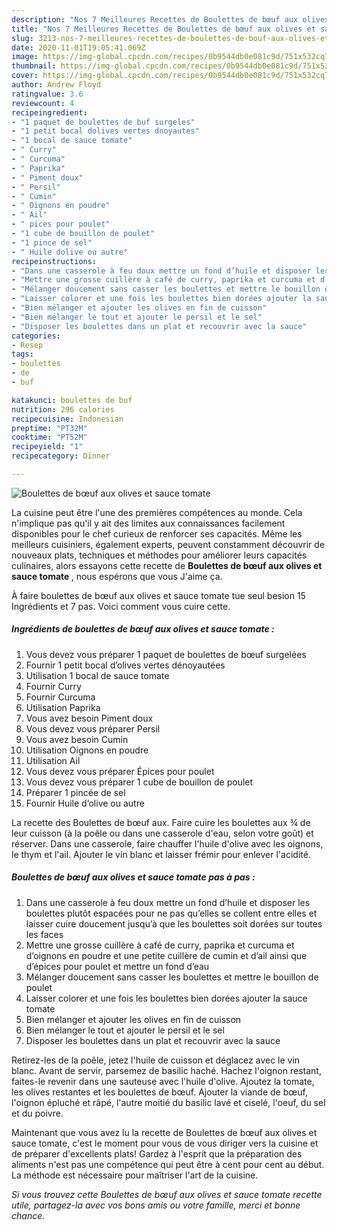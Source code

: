 ```yaml
---
description: "Nos 7 Meilleures Recettes de Boulettes de bœuf aux olives et sauce tomate"
title: "Nos 7 Meilleures Recettes de Boulettes de bœuf aux olives et sauce tomate"
slug: 3213-nos-7-meilleures-recettes-de-boulettes-de-bouf-aux-olives-et-sauce-tomate
date: 2020-11-01T19:05:41.069Z
image: https://img-global.cpcdn.com/recipes/0b9544db0e081c9d/751x532cq70/boulettes-de-boeuf-aux-olives-et-sauce-tomate-photo-principale-de-la-recette.jpg
thumbnail: https://img-global.cpcdn.com/recipes/0b9544db0e081c9d/751x532cq70/boulettes-de-boeuf-aux-olives-et-sauce-tomate-photo-principale-de-la-recette.jpg
cover: https://img-global.cpcdn.com/recipes/0b9544db0e081c9d/751x532cq70/boulettes-de-boeuf-aux-olives-et-sauce-tomate-photo-principale-de-la-recette.jpg
author: Andrew Floyd
ratingvalue: 3.6
reviewcount: 4
recipeingredient:
- "1 paquet de boulettes de buf surgeles"
- "1 petit bocal dolives vertes dnoyautes"
- "1 bocal de sauce tomate"
- " Curry"
- " Curcuma"
- " Paprika"
- " Piment doux"
- " Persil"
- " Cumin"
- " Oignons en poudre"
- " Ail"
- " pices pour poulet"
- "1 cube de bouillon de poulet"
- "1 pince de sel"
- " Huile dolive ou autre"
recipeinstructions:
- "Dans une casserole à feu doux mettre un fond d’huile et disposer les boulettes plutôt espacées pour ne pas qu’elles se collent entre elles et laisser cuire doucement jusqu’à que les boulettes soit dorées sur toutes les faces"
- "Mettre une grosse cuillère à café de curry, paprika et curcuma et d’oignons en poudre et une petite cuillère de cumin et d’ail ainsi que d’épices pour poulet et mettre un fond d’eau"
- "Mélanger doucement sans casser les boulettes et mettre le bouillon de poulet"
- "Laisser colorer et une fois les boulettes bien dorées ajouter la sauce tomate"
- "Bien mélanger et ajouter les olives en fin de cuisson"
- "Bien mélanger le tout et ajouter le persil et le sel"
- "Disposer les boulettes dans un plat et recouvrir avec la sauce"
categories:
- Resep
tags:
- boulettes
- de
- buf

katakunci: boulettes de buf 
nutrition: 296 calories
recipecuisine: Indonesian
preptime: "PT32M"
cooktime: "PT52M"
recipeyield: "1"
recipecategory: Dinner

---
```



![Boulettes de bœuf aux olives et sauce tomate](https://img-global.cpcdn.com/recipes/0b9544db0e081c9d/751x532cq70/boulettes-de-boeuf-aux-olives-et-sauce-tomate-photo-principale-de-la-recette.jpg)

La cuisine peut être l'une des premières compétences au monde. Cela n'implique pas qu'il y ait des limites aux connaissances facilement disponibles pour le chef curieux de renforcer ses capacités. Même les meilleurs cuisiniers, également experts, peuvent constamment découvrir de nouveaux plats, techniques et méthodes pour améliorer leurs capacités culinaires, alors essayons cette recette de <strong> Boulettes de bœuf aux olives et sauce tomate </strong>, nous espérons que vous J'aime ça.

<!--inarticleads1-->

À faire boulettes de bœuf aux olives et sauce tomate tue seul besion 15 Ingrédients et 7 pas. Voici comment vous cuire cette.

##### Ingrédients de boulettes de bœuf aux olives et sauce tomate :

1. Vous devez vous préparer 1 paquet de boulettes de bœuf surgelées
1. Fournir 1 petit bocal d’olives vertes dénoyautées
1. Utilisation 1 bocal de sauce tomate
1. Fournir  Curry
1. Fournir  Curcuma
1. Utilisation  Paprika
1. Vous avez besoin  Piment doux
1. Vous devez vous préparer  Persil
1. Vous avez besoin  Cumin
1. Utilisation  Oignons en poudre
1. Utilisation  Ail
1. Vous devez vous préparer  Épices pour poulet
1. Vous devez vous préparer 1 cube de bouillon de poulet
1. Préparer 1 pincée de sel
1. Fournir  Huile d’olive ou autre


La recette des Boulettes de bœuf aux. Faire cuire les boulettes aux ¾ de leur cuisson (à la poêle ou dans une casserole d&#39;eau, selon votre goût) et réserver. Dans une casserole, faire chauffer l&#39;huile d&#39;olive avec les oignons, le thym et l&#39;ail. Ajouter le vin blanc et laisser frémir pour enlever l&#39;acidité. 

<!--inarticleads2-->

##### Boulettes de bœuf aux olives et sauce tomate pas à pas :

1. Dans une casserole à feu doux mettre un fond d’huile et disposer les boulettes plutôt espacées pour ne pas qu’elles se collent entre elles et laisser cuire doucement jusqu’à que les boulettes soit dorées sur toutes les faces
1. Mettre une grosse cuillère à café de curry, paprika et curcuma et d’oignons en poudre et une petite cuillère de cumin et d’ail ainsi que d’épices pour poulet et mettre un fond d’eau
1. Mélanger doucement sans casser les boulettes et mettre le bouillon de poulet
1. Laisser colorer et une fois les boulettes bien dorées ajouter la sauce tomate
1. Bien mélanger et ajouter les olives en fin de cuisson
1. Bien mélanger le tout et ajouter le persil et le sel
1. Disposer les boulettes dans un plat et recouvrir avec la sauce


Retirez-les de la poêle, jetez l&#39;huile de cuisson et déglacez avec le vin blanc. Avant de servir, parsemez de basilic haché. Hachez l&#39;oignon restant, faites-le revenir dans une sauteuse avec l&#39;huile d&#39;olive. Ajoutez la tomate, les olives restantes et les boulettes de bœuf. Ajouter la viande de bœuf, l&#39;oignon épluché et râpé, l&#39;autre moitié du basilic lavé et ciselé, l&#39;oeuf, du sel et du poivre. 

<!--inarticleads1-->

<p>
Maintenant que vous avez lu la recette de Boulettes de bœuf aux olives et sauce tomate, c'est le moment pour vous de vous diriger vers la cuisine et de préparer d'excellents plats! Gardez à l'esprit que la préparation des aliments n'est pas une compétence qui peut être à cent pour cent au début. La méthode est nécessaire pour maîtriser l'art de la cuisine.
</p>

<p>
<i>Si vous trouvez cette Boulettes de bœuf aux olives et sauce tomate recette utile, partagez-la avec vos bons amis ou votre famille, merci et bonne chance.</i>
</p>
